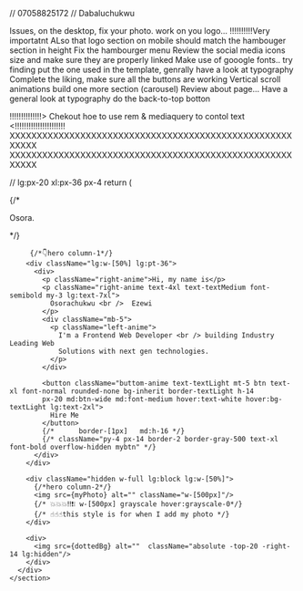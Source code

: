  // 07058825172
    // Dabaluchukwu

Issues, on the desktop, fix your photo.
work on you logo... !!!!!!!!!!Very importatnt
ALso that logo section on mobile should match the hambouger section in height
Fix the hambourger menu
Review the social media icons size and make sure they are properly linked
Make use of gooogle fonts.. try finding put the one used in the template, genrally have a look at typography
Complete the liking, make sure all the buttons are working
Vertical scroll animations
build one more section (carousel)
Review about page...
Have a general look at typography
do the back-to-top botton


!!!!!!!!!!!!!!> Chekout hoe to use rem & mediaquery to contol text <!!!!!!!!!!!!!!!!!!!!!!
      XXXXXXXXXXXXXXXXXXXXXXXXXXXXXXXXXXXXXXXXXXXXXXXXXXXXXXXXX
      XXXXXXXXXXXXXXXXXXXXXXXXXXXXXXXXXXXXXXXXXXXXXXXXXXXXXXXXX
 
 // lg:px-20 xl:px-36 px-4
  return (
    <section className="bg-white text-textLight hero relative">
      <div className="container mx-auto px-6 pt-12 pb-32 lg:flex md:text-lg lg:text-xl lg:pl-28">
        {/* <p className="">Osora.</p> */}

         {/*👇hero column-1*/}
        <div className="lg:w-[50%] lg:pt-36">
          <div>
            <p className="right-anime">Hi, my name is</p>
            <p className="right-anime text-4xl text-textMedium font-semibold my-3 lg:text-7xl">
              Osorachukwu <br />  Ezewi
            </p>
            <div className="mb-5">
              <p className="left-anime">
                I'm a Frontend Web Developer <br /> building Industry Leading Web
                Solutions with next gen technologies.
              </p>
            </div>

            <button className="buttom-anime text-textLight mt-5 btn text-xl font-normal rounded-none bg-inherit border-textLight h-14
            px-20 md:btn-wide md:font-medium hover:text-white hover:bg-textLight lg:text-2xl">
              Hire Me
            </button>
            {/*      border-[1px]   md:h-16 */}
            {/* className="py-4 px-14 border-2 border-gray-500 text-xl font-bold overflow-hidden mybtn" */}
          </div>
        </div>

        <div className="hidden w-full lg:block lg:w-[50%]">
          {/*hero column-2*/}
          <img src={myPhoto} alt="" className="w-[500px]"/>
          {/* 💥💥💥‼❗❕ w-[500px] grayscale hover:grayscale-0*/}
          {/* ☝☝☝this style is for when I add my photo */}
        </div>

        <div>
          <img src={dottedBg} alt=""  className="absolute -top-20 -right-14 lg:hidden"/>
        </div>
      </div>
    </section>